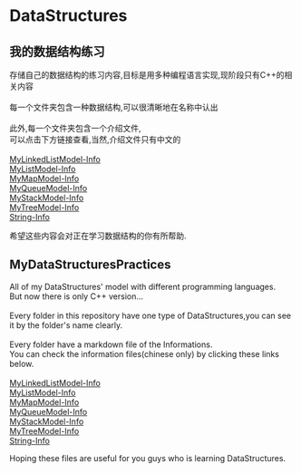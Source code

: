 # DataStructures
我的数据结构练习
------------------
存储自己的数据结构的练习内容,目标是用多种编程语言实现,现阶段只有C++的相关内容<br>
<br>
每一个文件夹包含一种数据结构,可以很清晰地在名称中认出<br>
<br>
此外,每一个文件夹包含一个介绍文件,<br>
可以点击下方链接查看,当然,介绍文件只有中文的<br>
<br>
[MyLinkedListModel-Info](https://github.com/CyberYui/DataStructures/blob/master/MyLinkedListModel/LinkedList.md)<br>
[MyListModel-Info](https://github.com/CyberYui/DataStructures/blob/master/MyListModel/ListInfo.md)<br>
[MyMapModel-Info](https://github.com/CyberYui/DataStructures/blob/master/MyMapModel/MapInfo.md)<br>
[MyQueueModel-Info](https://github.com/CyberYui/DataStructures/blob/master/MyQueueModel/QueueInfo.md)<br>
[MyStackModel-Info](https://github.com/CyberYui/DataStructures/tree/master/MyStackModel)<br>
[MyTreeModel-Info](https://github.com/CyberYui/DataStructures/tree/master/MyTreeModel)<br>
[String-Info](https://github.com/CyberYui/DataStructures/blob/master/MyOwnString/StringInfo.md)

希望这些内容会对正在学习数据结构的你有所帮助.

MyDataStructuresPractices
-----------------------
All of my DataStructures' model with different programming languages.<br>
But now there is only C++ version...<br>
<br>
Every folder in this repository have one type of DataStructures,you can see it by the folder's name clearly.<br>
<br>
Every folder have a markdown file of the Informations.<br>
You can check the information files(chinese only) by clicking these links below.<br>
<br>
[MyLinkedListModel-Info](https://github.com/CyberYui/DataStructures/blob/master/MyLinkedListModel/LinkedList.md)<br>
[MyListModel-Info](https://github.com/CyberYui/DataStructures/blob/master/MyListModel/ListInfo.md)<br>
[MyMapModel-Info](https://github.com/CyberYui/DataStructures/blob/master/MyMapModel/MapInfo.md)<br>
[MyQueueModel-Info](https://github.com/CyberYui/DataStructures/blob/master/MyQueueModel/QueueInfo.md)<br>
[MyStackModel-Info](https://github.com/CyberYui/DataStructures/tree/master/MyStackModel)<br>
[MyTreeModel-Info](https://github.com/CyberYui/DataStructures/tree/master/MyTreeModel)<br>
[String-Info](https://github.com/CyberYui/DataStructures/blob/master/MyOwnString/StringInfo.md)

Hoping these files are useful for you guys who is learning DataStructures.

